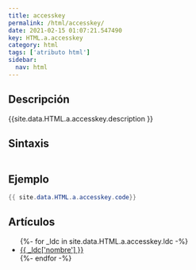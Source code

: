 ```yaml
---
title: accesskey
permalink: /html/accesskey/
date: 2021-02-15 01:07:21.547490
key: HTML.a.accesskey
category: html
tags: ['atributo html']
sidebar: 
  nav: html
---
```


## Descripción
{{site.data.HTML.a.accesskey.description }}

## Sintaxis
~~~html
~~~

## Ejemplo
~~~java
{{ site.data.HTML.a.accesskey.code}}
~~~

## Artículos
<ul>
{%- for _ldc in site.data.HTML.a.accesskey.ldc -%}
   <li>
       <a href="{{_ldc['url'] }}">{{ _ldc['nombre'] }}</a>
   </li>
{%- endfor -%}
</ul>
